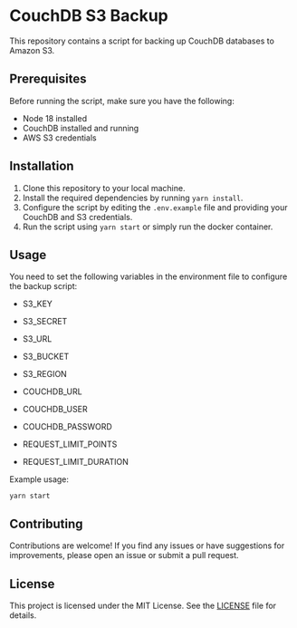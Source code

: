 # CouchDB S3 Backup

This repository contains a script for backing up CouchDB databases to Amazon S3.

## Prerequisites

Before running the script, make sure you have the following:

- Node 18 installed
- CouchDB installed and running
- AWS S3 credentials

## Installation

1. Clone this repository to your local machine.
2. Install the required dependencies by running `yarn install`.
3. Configure the script by editing the `.env.example` file and providing your CouchDB and S3 credentials.
4. Run the script using `yarn start` or simply run the docker container.

## Usage

You need to set the following variables in the environment file to configure the backup script:

- S3_KEY
- S3_SECRET
- S3_URL
- S3_BUCKET
- S3_REGION

- COUCHDB_URL
- COUCHDB_USER
- COUCHDB_PASSWORD

- REQUEST_LIMIT_POINTS
- REQUEST_LIMIT_DURATION

Example usage:

```
yarn start
```

## Contributing

Contributions are welcome! If you find any issues or have suggestions for improvements, please open an issue or submit a pull request.

## License

This project is licensed under the MIT License. See the [LICENSE](LICENSE) file for details.
